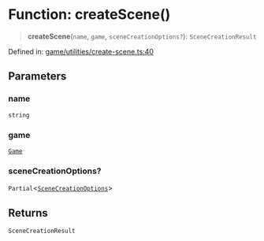 # Function: createScene()

> **createScene**(`name`, `game`, `sceneCreationOptions?`): `SceneCreationResult`

Defined in: [game/utilities/create-scene.ts:40](https://github.com/Forge-Game-Engine/Forge/blob/7a38cd584d26e8fac97f61bf2359fb32ea34a7fc/src/game/utilities/create-scene.ts#L40)

## Parameters

### name

`string`

### game

[`Game`](../classes/Game.md)

### sceneCreationOptions?

`Partial`\<[`SceneCreationOptions`](../type-aliases/SceneCreationOptions.md)\>

## Returns

`SceneCreationResult`
